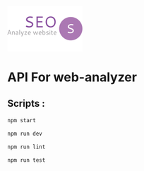![Logo](/logo.png)

# API For web-analyzer

## Scripts :

  ```
  npm start
  ```

  ```
  npm run dev
  ```

  ```
  npm run lint
  ```

  ```
  npm run test
  ```
